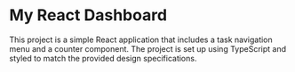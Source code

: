 # My React Dashboard

This project is a simple React application that includes a task navigation menu and a counter component. The project is set up using TypeScript and styled to match the provided design specifications.
